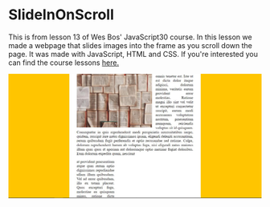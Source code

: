 # SlideInOnScroll

This is from lesson 13 of Wes Bos' JavaScript30 course.  In this lesson we made a webpage that slides images into the frame as you scroll down the page. It was made with JavaScript, HTML and CSS. If you're interested you can find the course lessons <a href="https://www.youtube.com/watch?v=uzRsENVD3W8&list=RDQM1NkfP15dq9k&index=16">here.</a></p>


![](images/project.JPG)
